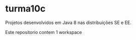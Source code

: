 # turma10c
Projetos desenvolvidos em Java 8 nas distribuições SE e EE.


Este repositorio contem 1 workspace
